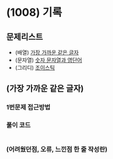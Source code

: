 # (1008) 기록

## 문제리스트

- (배열) [가장 가까운 같은 글자](https://school.programmers.co.kr/learn/courses/30/lessons/142086)
- (문자열) [숫자 문자열과 영단어](https://school.programmers.co.kr/learn/courses/30/lessons/81301)
- (그리디) [조이스틱](https://school.programmers.co.kr/learn/courses/30/lessons/42860)

## (가장 가까운 같은 글자)

### 1번문제 접근방법

### 풀이 코드

```javascript

```

### (어려웠던점, 오류, 느낀점 한 줄 작성란)
